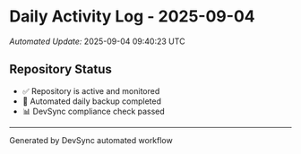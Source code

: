 # Daily Activity Log - 2025-09-04

*Automated Update:* 2025-09-04 09:40:23 UTC

## Repository Status
- ✅ Repository is active and monitored
- 🔄 Automated daily backup completed
- 📊 DevSync compliance check passed

---
Generated by DevSync automated workflow
